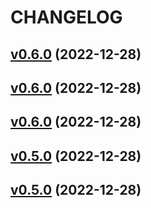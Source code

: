 # CHANGELOG

## [v0.6.0](https://github.com/rdeville/test/compare/0.5.0...0.6.0) (2022-12-28)

## [v0.6.0](https://github.com/rdeville/test/compare/0.5.0...0.6.0) (2022-12-28)

## [v0.6.0](https://github.com/rdeville/test/compare/0.5.0...0.6.0) (2022-12-28)

## [v0.5.0](https://github.com/rdeville/test/compare/0.4.0...0.5.0) (2022-12-28)

## [v0.5.0](https://github.com/rdeville/test/compare/0.4.0...0.5.0) (2022-12-28)
